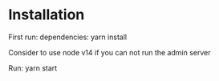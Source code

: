 # Installation

First run:
dependencies: yarn install

Consider to use node v14 if you can not run the admin server

Run: yarn start
